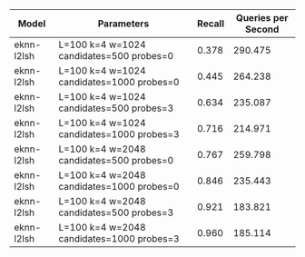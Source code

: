 |Model|Parameters|Recall|Queries per Second|
|---|---|---|---|
|eknn-l2lsh|L=100 k=4 w=1024 candidates=500 probes=0|0.378|290.475|
|eknn-l2lsh|L=100 k=4 w=1024 candidates=1000 probes=0|0.445|264.238|
|eknn-l2lsh|L=100 k=4 w=1024 candidates=500 probes=3|0.634|235.087|
|eknn-l2lsh|L=100 k=4 w=1024 candidates=1000 probes=3|0.716|214.971|
|eknn-l2lsh|L=100 k=4 w=2048 candidates=500 probes=0|0.767|259.798|
|eknn-l2lsh|L=100 k=4 w=2048 candidates=1000 probes=0|0.846|235.443|
|eknn-l2lsh|L=100 k=4 w=2048 candidates=500 probes=3|0.921|183.821|
|eknn-l2lsh|L=100 k=4 w=2048 candidates=1000 probes=3|0.960|185.114|
